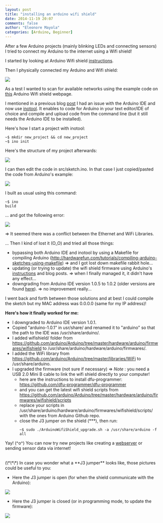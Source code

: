 ```yaml
---
layout: post
title: "installing an arduino wifi shield"
date: 2014-11-19 20:07
comments: false
author: "Eleonore Mayola"
categories: [Arduino, Beginner]
---
```


After a few Arduino projects (mainly blinking LEDs and connecting sensors) I tried 
to connect my Arduino to the internet using a Wifi shield!

I started by looking at Arduino Wifi shield [instructions](http://arduino.cc/en/Guide/ArduinoWiFiShield).

Then I physically connected my Arduino and Wifi shield:

<img src="{{ root_url }}/images/arduino-wifishield.jpg" />

As a test I wanted to scan for available networks using the example code on [this](http://arduino.cc/en/Guide/ArduinoWiFiShield#toc5) 
Arduino Wifi shield webpage.

I mentioned in a previous blog [post](http://blog.opensensors.io/blog/2014/09/13/getting-started-with-arduino-on-linux/) 
I had an issue with the Arduino IDE and now use [inotool](http://inotool.org/). 
It enables to code for Arduino in your text editor/IDE of choice and compile and 
upload code from the command line (but it still needs the Arduino IDE to be installed).

Here's how I start a project with inotool:
<pre><code>~$ mkdir new_project && cd new_project</code>
<code>~$ ino init</code></pre>
Here's the structure of my project afterwards:

<img src="{{ root_url }}/images/directory_structure.png" />

I can then edit the code in src/sketch.ino. In that case I just copied/pasted 
the code from Arduino's example:

<img src="{{ root_url }}/images/Test_wifishield.png" />

I built as usual using this command: <pre><code>~$ ino build</code></pre> ... and got 
the following error:

<img src="{{ root_url }}/images/build_error_wifi.png" />

=> It seemed there was a conflict between the Ethernet and WiFi Libraries.

... Then I kind of lost it (O_O) and tried all those things:

* bypassing both Arduino IDE and inotool by using a Makefile for compiling Arduino (http://hardwarefun.com/tutorials/compiling-arduino-sketches-using-makefile)
     => and I got lost down makefile rabbit hole...
* updating (or trying to update) the wifi shield firmware using Arduino's [instructions](http://arduino.cc/en/Hacking/WiFiShieldFirmwareUpgrading) and blog posts.
    => when I finally managed it, it didn't have any effect...
* downgrading from Arduino IDE version 1.0.5 to 1.0.2 (older versions are found [here](http://arduino.cc/en/Main/OldSoftwareReleases)).
    => no improvement really...

I went back and forth between those solutions and at best I could compile the sketch but my MAC address was 0.0.0.0 (same for my IP address)!

**Here's how it finally worked for me:**

* I downgraded to Arduino IDE version 1.0.1.
* Copied "arduino-1.0.1" in usr/share/ and renamed it to "arduino" so that the path to the IDE was /usr/share/arduino/.
* I added wifishield/ folder from https://github.com/arduino/Arduino/tree/master/hardware/arduino/firmwares/wifishield to /usr/share/arduino/hardware/arduino/firmwares/.
* I added the WiFi library from https://github.com/arduino/Arduino/tree/master/libraries/WiFi to /usr/share/arduino.
* I upgraded the firmware (not sure if necessary) => *Note* : you need a USB 2.0 Mini B cable to link the wifi shield directly to your computer!
     - here are the instructions to install dfu-programmer: https://github.com/dfu-programmer/dfu-programmer
     - and you can get the latest wifi shield scripts from https://github.com/arduino/Arduino/tree/master/hardware/arduino/firmwares/wifishield/scripts
     - replace your scripts in /usr/share/arduino/hardware/arduino/firmwares/wifishield/scripts/ with the ones from Arduino Github repo.
     - close the J3 jumper on the shield (\*\*\*), 
         then run:
         <pre><code>~$ sudo ./ArduinoWifiShield_upgrade.sh -a /usr/share/arduino -f all</code></pre>

Yay! (^o^) You can now try new projects like creating a [webserver](http://arduino.cc/en/Tutorial/WiFiWebServer) or sending sensor data via internet!


<br>
(\*\*\*) In case you wonder what a **J3 jumper** looks like, 
those pictures could be useful to you:

- Here the J3 jumper is open (for when the shield communicate with the Arduino):

<img src="{{ root_url }}/images/j3_opened.jpg" />

- Here the J3 jumper is closed (or in programming mode, to update the firmware):

<img src="{{ root_url }}/images/j3_closed.jpg" />
